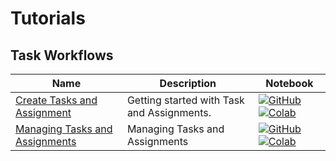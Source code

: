 # Tutorials

## Task Workflows
| Name | Description | Notebook |
| --- | --- | --- |
| [Create Tasks and Assignment](task_workflows/create_a_task/chapter.md) | Getting started with Task and Assignments. | [![GitHub](https://badgen.net/badge/icon/github?icon=github&label)](https://github.com/dataloop-ai/dtlpy-documentation/blob/main/tutorials/task_workflows/create_a_task/chapter.ipynb) [![Colab](https://colab.research.google.com/assets/colab-badge.svg)](https://colab.research.google.com/github/dataloop-ai/dtlpy-documentation/blob/main/tutorials/task_workflows/create_a_task/chapter.ipynb) |
| [Managing Tasks and Assignments](task_workflows/redistributing_and_reassigning_a_task/chapter.md) | Managing Tasks and Assignments | [![GitHub](https://badgen.net/badge/icon/github?icon=github&label)](https://github.com/dataloop-ai/dtlpy-documentation/blob/main/tutorials/task_workflows/redistributing_and_reassigning_a_task/chapter.ipynb) [![Colab](https://colab.research.google.com/assets/colab-badge.svg)](https://colab.research.google.com/github/dataloop-ai/dtlpy-documentation/blob/main/tutorials/task_workflows/redistributing_and_reassigning_a_task/chapter.ipynb) |